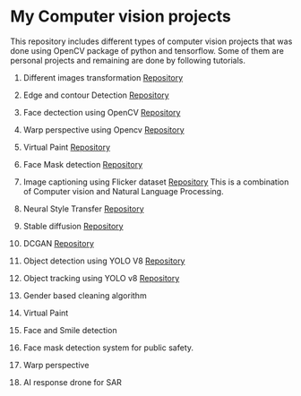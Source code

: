 # My Computer vision projects

This repository includes different types of computer vision projects that was done using OpenCV package of python and tensorflow. Some of them are personal projects and remaining are done by following tutorials.
1) Different images transformation
  [Repository](https://github.com/nelson123-lab/Different-Image-transformations-using-opencv.git)

2) Edge and contour Detection
  [Repository](https://github.com/nelson123-lab/Edge-and-Contour-Detection.git)
  
4) Face dectection using OpenCV
  [Repository](https://github.com/nelson123-lab/Face-recognition-using-python)

2) Warp perspective using Opencv
  [Repository](https://github.com/nelson123-lab/warp_perspective)

3) Virtual Paint
  [Repository](https://github.com/nelson123-lab/Virtual_paint)

4) Face Mask detection
  [Repository](https://github.com/nelson123-lab/Face-Mask-detection---3)

5) Image captioning using Flicker dataset
  [Repository](https://github.com/nelson123-lab/Image-Captioning-using-Flicker_dataset)
This is a combination of Computer vision and Natural Language Processing.

6) Neural Style Transfer
  [Repository](https://github.com/nelson123-lab/Neural-style-transfer-)
  
7) Stable diffusion
  [Repository](https://github.com/nelson123-lab/Stable-diffusion-implementation-)

8) DCGAN
  [Repository](https://github.com/nelson123-lab/DCGAN_Neural_Network)

9) Object detection using YOLO V8
  [Repository](https://github.com/nelson123-lab/Object-detection-using-YOLO-v8/settings)

10) Object tracking using YOLO v8
  [Repository](https://github.com/nelson123-lab/YOLOv8_Segmentation_DeepSORT_Object_Tracking)


3) Gender based cleaning algorithm
4) Virtual Paint
5) Face and Smile detection
6) Face mask detection system for public safety.
7) Warp perspective
8) AI response drone for SAR

